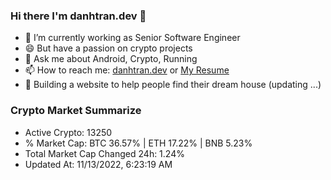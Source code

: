 ### Hi there I'm danhtran.dev 👋

- 🔭 I’m currently working as Senior Software Engineer
- 😄 But have a passion on crypto projects
- 💬 Ask me about Android, Crypto, Running 
- 📫 How to reach me: <a href="https://danhtran.dev" target="_blank">danhtran.dev</a> or <a href="Dan-Resume.pdf" target="_blank">My Resume</a>
- 🌱 Building a website to help people find their dream house (updating ...)

### Crypto Market Summarize
- Active Crypto: 13250
- % Market Cap: BTC 36.57% | ETH 17.22% | BNB 5.23%
- Total Market Cap Changed 24h: 1.24%
- Updated At: 11/13/2022, 6:23:19 AM
